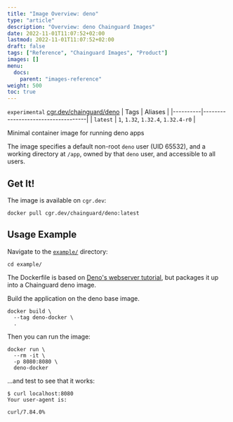 ```yaml
---
title: "Image Overview: deno"
type: "article"
description: "Overview: deno Chainguard Images"
date: 2022-11-01T11:07:52+02:00
lastmod: 2022-11-01T11:07:52+02:00
draft: false
tags: ["Reference", "Chainguard Images", "Product"]
images: []
menu:
  docs:
    parent: "images-reference"
weight: 500
toc: true
---
```


`experimental` [cgr.dev/chainguard/deno](https://github.com/chainguard-images/images/tree/main/images/deno)
| Tags     | Aliases                            |
|----------|------------------------------------|
| `latest` | `1`, `1.32`, `1.32.4`, `1.32.4-r0` |



Minimal container image for running deno apps

The image specifies a default non-root `deno` user (UID 65532), and a working directory at `/app`, owned by that `deno` user, and accessible to all users.

## Get It!

The image is available on `cgr.dev`:

```
docker pull cgr.dev/chainguard/deno:latest
```

## Usage Example

Navigate to the [`example/`](./example/) directory:

```
cd example/
```

The Dockerfile is based on [Deno's webserver tutorial](https://deno.land/manual@v1.28.3/examples/http_server), but packages it up into a Chainguard deno image.

Build the application on the deno base image.

```
docker build \
  --tag deno-docker \
  .
```

Then you can run the image:

```
docker run \
  --rm -it \
  -p 8080:8080 \
  deno-docker
```

...and test to see that it works:

```
$ curl localhost:8080
Your user-agent is:

curl/7.84.0%
```

